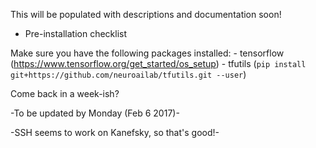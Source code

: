 This will be populated with descriptions and documentation soon!

- Pre-installation checklist

Make sure you have the following packages installed:
	- tensorflow (https://www.tensorflow.org/get_started/os_setup)
	- tfutils (`pip install git+https://github.com/neuroailab/tfutils.git --user`)
	

Come back in a week-ish?

-To be updated by Monday (Feb 6 2017)-

-SSH seems to work on Kanefsky, so that's good!-
